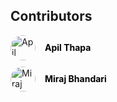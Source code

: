 ## Contributors

<div style="display: flex; align-items: center; margin-bottom: 10px;">
  <div style="width: 40px; height: 40px; overflow: hidden; border-radius: 50%; display: flex; align-items: center; justify-content: center;">
    <a href="https://github.com/Apiljungthapa?tab=repositories" target="_blank" style="text-decoration: none;">
      <img src="https://avatars.githubusercontent.com/u/137038201?v=4" width="40" height="40" alt="Apil Thapa">
    </a>
  </div>
  <div style="margin-left: 15px;">
    <a href="https://github.com/Apiljungthapa?tab=repositories" target="_blank" style="text-decoration: none; font-weight: bold; color: black;">Apil Thapa</a>
  </div>
</div>

<div style="display: flex; align-items: center; margin-bottom: 10px;">
  <div style="width: 40px; height: 40px; overflow: hidden; border-radius: 50%; display: flex; align-items: center; justify-content: center;">
    <a href="https://github.com/mirajdeepbhandari?tab=repositories" target="_blank" style="text-decoration: none;">
      <img src="https://avatars.githubusercontent.com/u/40092465?v=4" width="40" height="40" alt="Miraj Bhandari">
    </a>
  </div>
  <div style="margin-left: 15px;">
    <a href="https://github.com/mirajdeepbhandari?tab=repositories" target="_blank" style="text-decoration: none; font-weight: bold; color: black;">Miraj Bhandari</a>
  </div>
</div>
